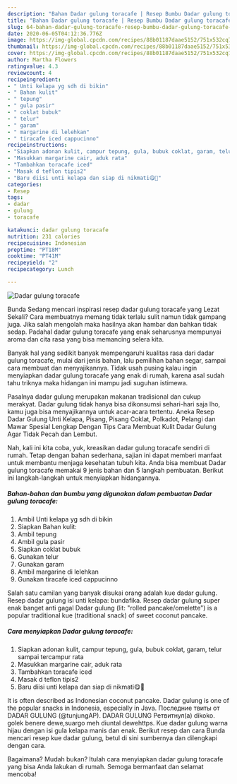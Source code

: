 ```yaml
---
description: "Bahan Dadar gulung toracafe | Resep Bumbu Dadar gulung toracafe Yang Enak Dan Mudah"
title: "Bahan Dadar gulung toracafe | Resep Bumbu Dadar gulung toracafe Yang Enak Dan Mudah"
slug: 64-bahan-dadar-gulung-toracafe-resep-bumbu-dadar-gulung-toracafe-yang-enak-dan-mudah
date: 2020-06-05T04:12:36.776Z
image: https://img-global.cpcdn.com/recipes/88b01187daae5152/751x532cq70/dadar-gulung-toracafe-foto-resep-utama.jpg
thumbnail: https://img-global.cpcdn.com/recipes/88b01187daae5152/751x532cq70/dadar-gulung-toracafe-foto-resep-utama.jpg
cover: https://img-global.cpcdn.com/recipes/88b01187daae5152/751x532cq70/dadar-gulung-toracafe-foto-resep-utama.jpg
author: Martha Flowers
ratingvalue: 4.3
reviewcount: 4
recipeingredient:
- " Unti kelapa yg sdh di bikin"
- " Bahan kulit"
- " tepung"
- " gula pasir"
- " coklat bubuk"
- " telur"
- " garam"
- " margarine di lelehkan"
- " tiracafe iced cappucinno"
recipeinstructions:
- "Siapkan adonan kulit, campur tepung, gula, bubuk coklat, garam, telur sampai tercampur rata"
- "Masukkan margarine cair, aduk rata"
- "Tambahkan toracafe iced"
- "Masak d teflon tipis2"
- "Baru diisi unti kelapa dan siap di nikmati😋🥰"
categories:
- Resep
tags:
- dadar
- gulung
- toracafe

katakunci: dadar gulung toracafe 
nutrition: 231 calories
recipecuisine: Indonesian
preptime: "PT18M"
cooktime: "PT41M"
recipeyield: "2"
recipecategory: Lunch

---
```



![Dadar gulung toracafe](https://img-global.cpcdn.com/recipes/88b01187daae5152/751x532cq70/dadar-gulung-toracafe-foto-resep-utama.jpg)

Bunda Sedang mencari inspirasi resep dadar gulung toracafe yang Lezat Sekali? Cara membuatnya memang tidak terlalu sulit namun tidak gampang juga. Jika salah mengolah maka hasilnya akan hambar dan bahkan tidak sedap. Padahal dadar gulung toracafe yang enak seharusnya mempunyai aroma dan cita rasa yang bisa memancing selera kita.

Banyak hal yang sedikit banyak mempengaruhi kualitas rasa dari dadar gulung toracafe, mulai dari jenis bahan, lalu pemilihan bahan segar, sampai cara membuat dan menyajikannya. Tidak usah pusing kalau ingin menyiapkan dadar gulung toracafe yang enak di rumah, karena asal sudah tahu triknya maka hidangan ini mampu jadi suguhan istimewa.

Pasalnya dadar gulung merupakan makanan tradisional dan cukup merakyat. Dadar gulung tidak hanya bisa dikonsumsi sehari-hari saja lho, kamu juga bisa menyajikannya untuk acar-acara tertentu. Aneka Resep Dadar Gulung Unti Kelapa, Pisang, Pisang Coklat, Polkadot, Pelangi dan Mawar Spesial Lengkap Dengan Tips Cara Membuat Kulit Dadar Gulung Agar Tidak Pecah dan Lembut.


Nah, kali ini kita coba, yuk, kreasikan dadar gulung toracafe sendiri di rumah. Tetap dengan bahan sederhana, sajian ini dapat memberi manfaat untuk membantu menjaga kesehatan tubuh kita. Anda bisa membuat Dadar gulung toracafe memakai 9 jenis bahan dan 5 langkah pembuatan. Berikut ini langkah-langkah untuk menyiapkan hidangannya.

<!--inarticleads1-->

##### Bahan-bahan dan bumbu yang digunakan dalam pembuatan Dadar gulung toracafe:

1. Ambil  Unti kelapa yg sdh di bikin
1. Siapkan  Bahan kulit:
1. Ambil  tepung
1. Ambil  gula pasir
1. Siapkan  coklat bubuk
1. Gunakan  telur
1. Gunakan  garam
1. Ambil  margarine di lelehkan
1. Gunakan  tiracafe iced cappucinno


Salah satu camilan yang banyak disukai orang adalah kue dadar gulung. Resep dadar gulung isi unti kelapa: bundafika. Resep dadar gulung super enak banget anti gagal Dadar gulung (lit: &#34;rolled pancake/omelette&#34;) is a popular traditional kue (traditional snack) of sweet coconut pancake. 

<!--inarticleads2-->

##### Cara menyiapkan Dadar gulung toracafe:

1. Siapkan adonan kulit, campur tepung, gula, bubuk coklat, garam, telur sampai tercampur rata
1. Masukkan margarine cair, aduk rata
1. Tambahkan toracafe iced
1. Masak d teflon tipis2
1. Baru diisi unti kelapa dan siap di nikmati😋🥰


It is often described as Indonesian coconut pancake. Dadar gulung is one of the popular snacks in Indonesia, especially in Java. Последние твиты от DADAR GULUNG (@tunjungAP). DADAR GULUNG Ретвитнул(а) dikoko. golek benere dewe,suargo meh diuntal dewehttps. Kue dadar gulung warna hijau dengan isi gula kelapa manis dan enak. Berikut resep dan cara Bunda mencari resep kue dadar gulung, betul di sini sumbernya dan dilengkapi dengan cara. 

Bagaimana? Mudah bukan? Itulah cara menyiapkan dadar gulung toracafe yang bisa Anda lakukan di rumah. Semoga bermanfaat dan selamat mencoba!
